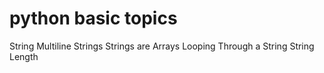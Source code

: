 # python basic topics

String
  Multiline Strings
  Strings are Arrays
  Looping Through a String
  String Length
